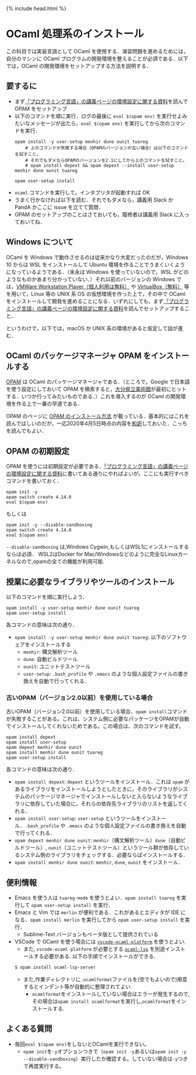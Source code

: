 {% include head.html %}

# OCaml 処理系のインストール

この科目では実装言語として OCaml を使用する．演習問題を進めるためには，自分のマシンに OCaml プログラムの開発環境を整えることが必須である．以下では，OCaml の開発環境をセットアップする方法を説明する．

## 要するに

- まず[「プログラミング言語」の講義ページの環境設定に関する資料](https://hackmd.io/BGPHkpvJRYCvA2j3D9KVhw)を読んで OPAM をセットアップ
- 以下のコマンドを順に実行．ログの最後に `eval $(opam env)` を実行せよみたいなメッセージが出たら，`eval $(opam env)` を実行してから次のコマンドを実行．
  ```
  opam install -y user-setup menhir dune ounit tuareg
      # 上のコマンドが失敗する場合（OPAMのバージョンが古い場合）は以下のコマンドを試すこと。
      # それでもダメならOPAMのバージョンを2.1にしてから上のコマンドを試すこと。
      # opam install depext && opam depext --install user-setup menhir dune ounit tuareg

  opam user-setup install
  ```
- `ocaml` コマンドを実行して，インタプリタが起動すれば OK
- うまく行かなければ以下を読む．それでもダメなら，講義用 Slack か PandA かここに issue を立てて質問．
- OPAM のセットアップのことはさておいても，履修者は講義用 Slack に入っておいてね．

## Windows について

OCaml を Windows で動作させるのは従来かなり大変だったのだが，Windows 10 からは WSL をインストールして Ubuntu 環境を作ることでうまくいくようになっているようである．（末永は Windows を使っていないので，WSL がどのようなものかあまり分かっていない．）それ以前のバージョンの Windows では，[VMWare Workstation Player（個人利用は無料）](https://www.vmware.com/jp/products/workstation-player.html) や [VirtualBox（無料）](https://www.virtualbox.org/) 等を用いて，Linux 等の UNIX 系 OS の仮想環境を作った上で，その中で OCaml をインストールして開発を進めることになる．いずれにしても，まず[「プログラミング言語」の講義ページの環境設定に関する資料](https://hackmd.io/BGPHkpvJRYCvA2j3D9KVhw)を読んでセットアップすること．

というわけで，以下では，macOS か UNIX 系の環境があると仮定して話が進む．

## OCaml のパッケージマネージャ OPAM をインストールする

[OPAM](https://opam.ocaml.org/) は OCaml のパッケージマネージャである．（ところで，Google で日本語を使う設定にしておいて OPAM を検索すると，[大分県立美術館](http://www.opam.jp/)が最初にヒットする．いつか行ってみたいものである．）これを導入するのが OCaml の開発環境を作る上で一番の早道である．

OPAM のページに [OPAM のインストール方法](https://opam.ocaml.org/doc/Install.html) が載っている．基本的にはこれを読んでほしいのだが，一応2020年4月5日時点の内容を[和訳](install_opam.jp.md)しておいた．こっちを読んでもよい．

## OPAM の初期設定

OPAM を使うには初期設定が必要である．[「プログラミング言語」の講義ページの環境設定に関する資料](https://hackmd.io/BGPHkpvJRYCvA2j3D9KVhw)に書いてある通りにやればよいが，ここにも実行すべきコマンドを書いておく．

```
opam init -y
opam switch create 4.14.0
eval $(opam env)
```

もしくは

```
opam init -y --disable-sandboxing
opam switch create 4.14.0
eval $(opam env)
```

`--disable-sandboxing` は,Windows Cygwin,もしくはWSL1にインストールするならば必須．
WSL2はDocker for Mac/Windowsなどのように完全なLinuxカーネルなので,opamの全ての機能が利用可能.

## 授業に必要なライブラリやツールのインストール

以下のコマンドを順に実行しよう．

```
opam install -y user-setup menhir dune ounit tuareg
opam user-setup install
```

各コマンドの意味は次の通り．

- `opam install -y user-setup menhir dune ounit tuareg`: 以下のソフトウェアをインストールする
  - `menhir`: 構文解析ツール
  - `dune`: 自動ビルドツール
  - `ounit`: ユニットテストツール
  - `user-setup`: `.bash_profile` や `.emacs` のような個人設定ファイルの書き換えを自動で行ってくれる．

### 古いOPAM（バージョン2.0以前）を使用している場合
古いOPAM（バージョン2.0以前）を使用している場合、`opam install`コマンドが失敗することがある。これは、システム側に必要なパッケージをOPAMが自動でインストールしてくれないためである。この場合は、次のコマンドを試す。

```
opam install depext
opam install user-setup
opam depext menhir dune ounit
opam install menhir dune ounit tuareg
opam user-setup install
```

各コマンドの意味は次の通り．

- `opam install depext`: `depext` というツールをインストール．これは `opam` があるライブラリをインストールしようとしたときに，そのライブラリがシステムのパッケージマネージャでインストールしないと入らないようなライブラリに依存していた場合に，それらの依存先ライブラリのリストを返してくれる．
- `opam install user-setup`: `user-setup` というツールをインストール．`.bash_profile` や `.emacs` のような個人設定ファイルの書き換えを自動で行ってくれる．
- `opam depext menhir dune ounit`: `menhir`（構文解析ツール）`dune`（自動ビルドツール）, `ounit`（ユニットテストツール）というツール群が依存しているシステム側のライブラリをチェックする．必要ならばインストールする．
- `opam install menhir dune ounit`: `menhir`, `dune`, `ounit` をインストール．

## 便利情報

- Emacs を使う人は `tuareg-mode` を使うとよい．`opam install tuareg` を実行して `opam user-setup install` を実行．
- Emacs と Vim では `merlin` が便利である．これがあるとエディタが IDE になる．`opam install merlin` を実行してから `opam user-setup install` を実行．
  - Sublime-Text バージョンもベータ版として提供されている
- VSCode で OCaml を使う場合には [`vscode-ocaml-platform`](https://github.com/ocamllabs/vscode-ocaml-platform) を使うとよい.
  - また, `vscode-ocaml-platform` が必要とする [`ocaml-lsp`](https://github.com/ocaml/ocaml-lsp) を別途インストールする必要がある. 以下の手順でインストールができる.
  ```bash
  $ opam install ocaml-lsp-server
  ```
  - また,作業ディレクトリに`.ocamlformat`ファイルを(空でもよいので)用意するとインデント等が自動的に整理されてよい.
    - `ocamlformat`をインストールしていない場合はエラーが発生するので,その場合は`opam install ocamlformat`を実行し,`ocamlformat`をインストールする.

## よくある質問

- 毎回`eval $(opam env)`をしないとOCamlを実行できない。
  - `opam init`を`-y`オプションつきで（`opam init -y`あるいは`opam init -y --disable-sandboxing`）実行したか確認する。していない場合は`-y`つきで再度実行する。
